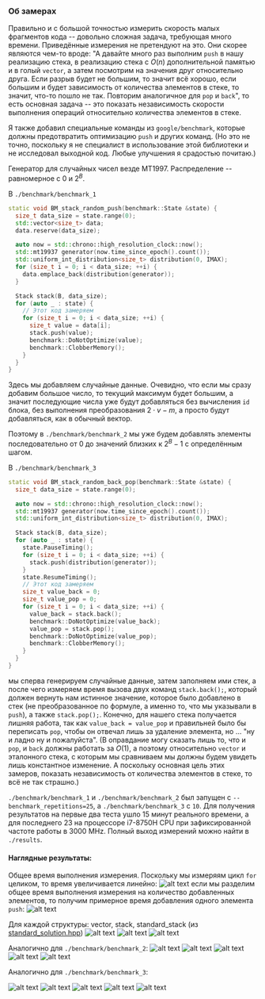 ### Об замерах

Правильно и с большой точностью измерить скорость малых фрагментов кода -- довольно сложная задача, требующая много времени. Приведённые измерения не претендуют на это. Они скорее являются чем-то вроде: "А давайте много раз выполним `push` в нашу реализацию стека, в реализацию стека с $O(n)$ дополнительной памятью и в голый `vector`, а затем посмотрим на значения друг относительно друга. Если разрыв будет не большим, то значит всё хорошо, если большим и будет зависимость от количества элементов в стеке, то значит, что-то пошло не так. Повторим аналогичное для `pop` и `back`", то есть основная задача -- это показать независимость скорости выполнения операций относительно количества элементов в стеке.

Я также добавил специальные команды из `google/benchmark`, которые должны предотвратить оптимизацию `push` и других команд. (Но это не точно, поскольку я не специалист в использование этой библиотеки и не исследовал выходной код. Любые улучшения я срадостью почитаю.) 

Генератор для случайных чисел везде MT1997. Распределение -- равномерное с $0$ и $2^B$.

В `./benchmark/benchmark_1` 
```cpp
static void BM_stack_random_push(benchmark::State &state) {
  size_t data_size = state.range(0);
  std::vector<size_t> data;
  data.reserve(data_size);

  auto now = std::chrono::high_resolution_clock::now();
  std::mt19937 generator(now.time_since_epoch().count());
  std::uniform_int_distribution<size_t> distribution(0, IMAX);
  for (size_t i = 0; i < data_size; ++i) {
    data.emplace_back(distribution(generator));
  }

  Stack stack(B, data_size);
  for (auto _ : state) {
    // Этот код замеряем
    for (size_t i = 0; i < data_size; ++i) {
      size_t value = data[i];
      stack.push(value);
      benchmark::DoNotOptimize(value);
      benchmark::ClobberMemory();
    }
  }
}
```
Здесь мы добавляем случайные данные. Очевидно, что если мы сразу добавим большое число, то текущий максимум будет большим, а значит последующие числа уже будут добавляться без вычисления `id` блока, без выполнения преобразования $2\cdot v - m$, а просто будут добавляться, как в обычный вектор.

Поэтому в `./benchmark/benchmark_2` мы уже будем добавлять элементы последовательно от $0$ до значений близких к $2^B-1$ с определённым шагом. 

В `./benchmark/benchmark_3` 
```cpp
static void BM_stack_random_back_pop(benchmark::State &state) {
  size_t data_size = state.range(0);

  auto now = std::chrono::high_resolution_clock::now();
  std::mt19937 generator(now.time_since_epoch().count());
  std::uniform_int_distribution<size_t> distribution(0, IMAX);

  Stack stack(B, data_size);
  for (auto _ : state) {
    state.PauseTiming();
    for (size_t i = 0; i < data_size; ++i) {
      stack.push(distribution(generator));
    }
    state.ResumeTiming();
    // Этот код замеряем
    size_t value_back = 0;
    size_t value_pop = 0;
    for (size_t i = 0; i < data_size; ++i) {
      value_back = stack.back();
      benchmark::DoNotOptimize(value_back);
      value_pop = stack.pop();
      benchmark::DoNotOptimize(value_pop);
      benchmark::ClobberMemory();
    }
  }
}
```
мы сперва генерируем случайные данные, затем заполняем ими стек, а после чего измеряем время вызова двух команд `stack.back();`, который должен вернуть нам истинное значение, которое было добавлено в стек (не преобразованное по формуле, а именно то, что мы указывали в `push`), а также `stack.pop();`. Конечно, для нашего стека получается лишняя работа, так как `value_back = value_pop` и правильней было бы переписать `pop`, чтобы он отвечал лишь за удаление элемента, но ... "ну и ладно ну и пожалуйста". (В оправдание могу сказать лишь то, что и `pop`, и `back` должны работать за $O(1)$, а поэтому относительно `vector` и эталонного стека, с которым мы сравниваем мы должны будем увидеть лишь константное изменение. А поскольку основная цель этих замеров, показать независимость от количества элементов в стеке, то всё не так страшно.)

`./benchmark/benchmark_1` и `./benchmark/benchmark_2` был запущен с `--benchmark_repetitions=25`, а `./benchmark/benchmark_3` с `10`. Для получения результатов на первые два теста ушло $15$ минут реального времени, а для последнего $23$ на процессоре i7-8750H CPU при зафиксированной частоте работы в $3000$ MHz. Полный выход измерений можно найти в `./results`.

#### Наглядные результаты:
Общее время выполнения измерения. Поскольку мы измеряям цикл `for` целиком, то время увеличивается линейно:
![alt text](../resources/benchmark_1_1.png)
если мы разделим общее время выполнения измерения на количество добавленных элементов, то получим примерное время добавления одного элемента `push`:
![alt text](../resources/benchmark_1_2.png)

Для каждой структуры: vector, stack, standard_stack (из [standard_solution.hpp](../tests/standard_solution.hpp))
![alt text](../resources/benchmark_1_3.png)
![alt text](../resources/benchmark_1_4.png)
![alt text](../resources/benchmark_1_5.png)

Аналогично для `./benchmark/benchmark_2`:
![alt text](../resources/benchmark_2_1.png) 
![alt text](../resources/benchmark_2_2.png) 
![alt text](../resources/benchmark_2_3.png) 
![alt text](../resources/benchmark_2_4.png) 
![alt text](../resources/benchmark_2_5.png)

Аналогично для `./benchmark/benchmark_3`:

![alt text](../resources/benchmark_3_1.png) 
![alt text](../resources/benchmark_3_2.png) 
![alt text](../resources/benchmark_3_3.png) 
![alt text](../resources/benchmark_3_4.png) 
![alt text](../resources/benchmark_3_5.png)
